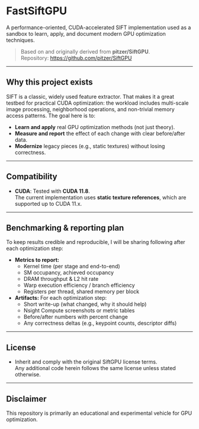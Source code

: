 # FastSiftGPU

A performance-oriented, CUDA-accelerated SIFT implementation used as a sandbox to learn, apply, and document modern GPU optimization techniques.

> Based on and originally derived from **pitzer/SiftGPU**.  
> Repository: https://github.com/pitzer/SiftGPU

---

## Why this project exists

SIFT is a classic, widely used feature extractor. That makes it a great testbed for practical CUDA optimization: the workload includes multi-scale image processing, neighborhood operations, and non-trivial memory access patterns. The goal here is to:

- **Learn and apply** real GPU optimization methods (not just theory).
- **Measure and report** the effect of each change with clear before/after data.
- **Modernize** legacy pieces (e.g., static textures) without losing correctness.

---

## Compatibility

- **CUDA**: Tested with **CUDA 11.8**.  
  The current implementation uses **static texture references**, which are supported up to CUDA 11.x.  
---

## Benchmarking & reporting plan

To keep results credible and reproducible, I will be sharing following after each optimization step:

- **Metrics to report:**
  - Kernel time (per stage and end-to-end)
  - SM occupancy, achieved occupancy
  - DRAM throughput & L2 hit rate
  - Warp execution efficiency / branch efficiency
  - Registers per thread, shared memory per block
- **Artifacts:** For each optimization step:
  - Short write-up (what changed, why it should help)
  - Nsight Compute screenshots or metric tables
  - Before/after numbers with percent change
  - Any correctness deltas (e.g., keypoint counts, descriptor diffs)

---


## License

- Inherit and comply with the original SiftGPU license terms.  
  Any additional code herein follows the same license unless stated otherwise.

---

## Disclaimer

This repository is primarily an educational and experimental vehicle for GPU optimization.  
